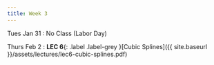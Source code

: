 ```yaml
---
title: Week 3
---
```


Tues Jan 31
: No Class (Labor Day)

Thurs Feb 2
: **LEC 6**{: .label .label-grey }[Cubic Splines]({{ site.baseurl }}/assets/lectures/lec6-cubic-splines.pdf)
